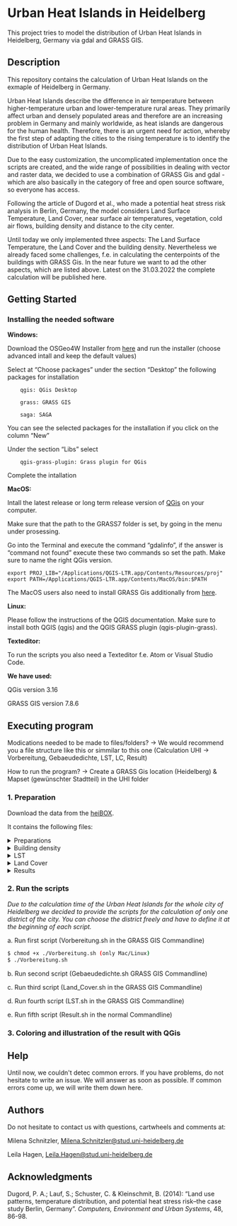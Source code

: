 # Urban Heat Islands in Heidelberg 

This project tries to model the distribution of Urban Heat Islands in Heidelberg, Germany via gdal and GRASS GIS. 


## Description

This repository contains the calculation of Urban Heat Islands on the exmaple of Heidelberg in Germany.

Urban Heat Islands describe the difference in air temperature between higher-temperature urban and lower-temperature rural areas. They primarily affect urban and densely populated areas and therefore are an increasing problem in Germany and mainly worldwide, as heat islands are dangerous for the human health. Therefore, there is an urgent need for action, whereby the first step of adapting the cities to the rising temperature is to identify the distribution of Urban Heat Islands. 

Due to the easy customization, the uncomplicated implementation once the scripts are created, and the wide range of possibilities in dealing with vector and raster data, we decided to use a combination of GRASS Gis and gdal - which are also basically in the category of free and open source software, so everyone has access.  

Following the article of Dugord et al., who made a potential heat stress risk analysis in Berlin, Germany, the model considers Land Surface Temperature, Land Cover, near surface air temperatures, vegetation, cold air flows, building density and distance to the city center. 

Until today we only implemented three aspects: The Land Surface Temperature, the Land Cover and the building density. Nevertheless we already faced some challenges, f.e. in calculating the centerpoints of the buildings with GRASS Gis. In the near future we want to ad the other aspects, which are listed above. Latest on the 31.03.2022 the complete calculation will be published here.

  
## Getting Started

### Installing the needed software

**Windows:** 

Download the OSGeo4W Installer from [here](https://trac.osgeo.org/osgeo4w/) and run the installer (choose advanced intall and keep the default values) 

Select at “Choose packages” under the section “Desktop” the following packages for installation  

		qgis: QGis Desktop  

		grass: GRASS GIS 

		saga: SAGA   

You can see the selected packages for the installation if you click on the column “New”  

Under the section “Libs” select 

		qgis-grass-plugin: Grass plugin for QGis  

Complete the intallation 


**MacOS:**  

Intall the latest release or long term release version of [QGis](https://www.qgis.org/de/site/forusers/download.html) on your computer.  

Make sure that the path to the GRASS7 folder is set, by going in the menu under prosessing. 

Go into the Terminal and execute the command “gdalinfo”, if the answer is “command not found” execute these two commands so set the path. Make sure to name the right QGis version. 

```shell
export PROJ_LIB="/Applications/QGIS-LTR.app/Contents/Resources/proj" 
export PATH=/Applications/QGIS-LTR.app/Contents/MacOS/bin:$PATH 
```
 
 The MacOS users also need to install GRASS Gis additionally from [here](https://grass.osgeo.org/download/mac/).  



**Linux:** 

Please follow the instructions of the QGIS documentation. Make sure to install both QGIS (qgis) and the QGIS GRASS plugin (qgis-plugin-grass).  

**Texteditor:**

To run the scripts you also need a Texteditor f.e. Atom or Visual Studio Code.

**We have used:** 

QGis version 3.16

GRASS GIS version 7.8.6

 

## Executing program

Modications needed to be made to files/folders? -> We would recommend you a file structure like this or simmilar to this one (Calculation UHI -> Vorbereitung, Gebaeudedichte, LST, LC, Result) 

  

How to run the program? -> Create a GRASS Gis location (Heidelberg) & Mapset (gewünschter Stadtteil) in the UHI folder 

  

### 1.     Preparation 

Download the data from the [heiBOX](https://heibox.uni-heidelberg.de/d/bc815a4d7cdb4a23bc25/). 

It contains the following files: 

<details>
<summary>Preparations</summary>
<br/> 
	
	* stadtteile.shp
	
	* Vorbereitung.sh 
	
</details>
 
<details>
	<summary>Building density</summary>
<br/>
	
	* Gebaeude.shp
	
	* Gebaeudedichte.sh 
	
	* Klassen_Gebaeudedichte.txt
</details>

<details>
	<summary>LST</summary>
<br/>
	
	* Landsat8_B10_LST.tif
	
	* LST.sh
	
	* reclass_LST.txt
</details>

<details>
	<summary>Land Cover</summary>
<br/>
	
	* Land_Cover_DE_2015.tif
	
	* Land_Cover.sh
	
	* reclass_LC.txt
</details>

<details>
	<summary>Results</summary>
<br/>	
	
	* Result.sh 

</details>	
  

### 2.     Run the scripts

*Due to the calculation time of the Urban Heat Islands for the whole city of Heidelberg we decided to provide the scripts for the calculation of only one district of the city. You can choose the district freely and have to define it at the beginning of each script.*

a.     Run first script (Vorbereitung.sh in the GRASS GIS Commandline) 

```bash 
$ chmod +x ./Vorbereitung.sh (only Mac/Linux)
$ ./Vorbereitung.sh
```

b.     Run second script (Gebaeudedichte.sh GRASS GIS Commandline) 

c.     Run third script (Land_Cover.sh in the GRASS GIS Commandline) 

d.     Run fourth script (LST.sh in the GRASS GIS Commandline) 

e.     Run fifth script (Result.sh in the normal Commandline) 

 

### 3. Coloring and illustration of the result with QGis 

  

## Help 

Until now, we couldn't detec common errors. If you have problems, do not hesitate to write an issue. We will answer as soon as possible. If common errors come up, we will write them down here. 

  

## Authors
Do not hesitate to contact us with questions, cartwheels and comments at:  

Milena Schnitzler, Milena.Schnitzler@stud.uni-heidelberg.de 

Leila Hagen, Leila.Hagen@stud.uni-heidelberg.de 

  
  

## Acknowledgments 

Dugord, P. A.; Lauf, S.; Schuster, C. & Kleinschmit, B. (2014): “Land use patterns, temperature distribution, and potential heat stress risk–the case study Berlin, Germany”. *Computers, Environment and Urban Systems*, 48, 86-98. 
